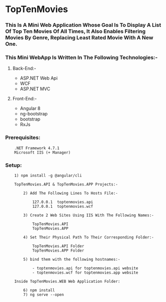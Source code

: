 # TopTenMovies

### This Is A Mini Web Application Whose Goal Is To Display A List Of Top Ten Movies Of All Times, It Also Enables Filtering Movies By Genre, Replacing Least Rated Movie With A New One.

### This Mini WebApp Is Written In The Following Technologies:-

1. Back-End:-
    - ASP.NET Web Api
    - WCF
    - ASP.NET MVC

2. Front-End:-
    - Angular 8
    - ng-bootstrap
    - bootstrap
    - RxJs


### Prerequisites:
```
    .NET Framework 4.7.1
    Microsoft IIS (+ Manager)
```

### Setup:
```
    1) npm install -g @angular/cli

    TopTenMovies.API & TopTenMovies.APP Projects:-

        2) Add The Following Lines To Hosts File:-

            127.0.0.1  toptenmovies.api
            127.0.0.1  toptenmovies.wcf

        3) Create 2 Web Sites Using IIS With The Following Names:-

            TopTenMovies.API
            TopTenMovies.APP
        
        4) Set Their Physical Path To Their Corresponding Folder:-

            TopTenMovies.API Folder
            TopTenMovies.APP Folder
        
        5) bind them with the following hostnames:-

            - toptenmovies.api for toptenmovies.api website
            - toptenmovies.wcf for toptenmovies.app website
    
    Inside TopTenMovies.WEB Web Application Folder:

        6) npm install
        7) ng serve --open
```